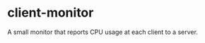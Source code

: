 client-monitor
==============

A small monitor that reports CPU usage at each client to a
server.  



